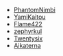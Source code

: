 - [PhantomNimbi][phantomnimbi]
- [YamiKaitou][yamikaitou]
- [Flame422][flame442]
- [zephyrkul][zephyrkul]
- [Twentysix][twentysix]
- [Aikaterna][aikaterna]

[phantomnimbi]: https://github.com/PhantomNimbi
[yamikaitou]: https://github.com/yamikaitou
[flame442]: https://github.com/Flame442
[zephyrkul]: https://github.com/zephyrkul
[aikaterna]: https://github.com/aikaterna
[twentysix]: https://github.com/Twentysix26
